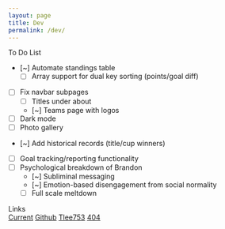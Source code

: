 ```yaml
---
layout: page
title: Dev
permalink: /dev/
---
```


<div class="card bg-light text-center my-3">
<div class="card-header text-center">
    To Do List
</div>
<div class="card-body">
<div class="todo-list" markdown=1>

- [~] Automate standings table
    - [ ] Array support for dual key sorting (points/goal diff)
- [ ] Fix navbar subpages
    - [ ] Titles under about
    - [~] Teams page with logos
- [ ] Dark mode
- [ ] Photo gallery
- [~] Add historical records (title/cup winners)
- [ ] Goal tracking/reporting functionality
- [ ] Psychological breakdown of Brandon
    - [~] Subliminal messaging
    - [~] Emotion-based disengagement from social normality
    - [ ] Full scale meltdown

</div>
</div>
</div>

<div class="card bg-light text-center my-3">
<div class="card-header text-center">
    Links
</div>
<div class="card-body">
    <a type="button" class="btn btn-primary m-2" href="http://www.goddardsoccer.com">Current</a>
    <a type="button" class="btn btn-primary m-2" href="https://github.com/goddard-soccer/goddard-soccer.github.io">Github</a>
    <a type="button" class="btn btn-primary m-2" href="https://github.com/tlee753/tlee753.github.io">Tlee753</a>
    <a type="button" class="btn btn-primary m-2" href="/demo">404</a>
</div>
</div>
